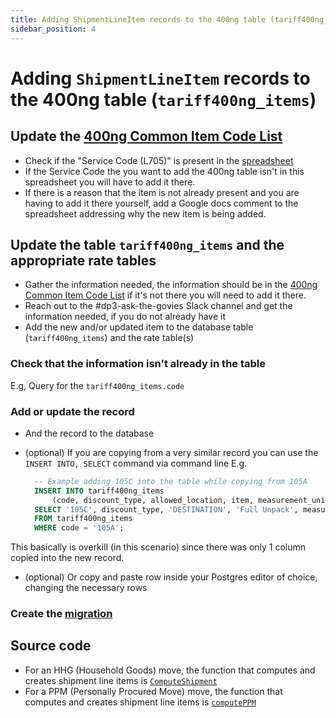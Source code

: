 ```yaml
---
title: Adding ShipmentLineItem records to the 400ng table (tariff400ng_items)
sidebar_position: 4
---
```


# Adding `ShipmentLineItem` records to the 400ng table (`tariff400ng_items`)

## Update the [400ng Common Item Code List](https://docs.google.com/spreadsheets/d/1MSkrhLHH9tHGVGN7ELVLkdpg7XRTb3R3I1xd-ZEkCI4/edit#gid=1382174367)

* Check if the "Service Code (L705)" is present in the [spreadsheet](https://docs.google.com/spreadsheets/d/1MSkrhLHH9tHGVGN7ELVLkdpg7XRTb3R3I1xd-ZEkCI4/edit#gid=1382174367)
* If the Service Code the you want to add the 400ng table isn't in this spreadsheet you will have to add it there.
* If there is a reason that the item is not already present and you are having to add it there yourself, add a Google docs comment to the spreadsheet addressing why the new item is being added.

## Update the table `tariff400ng_items` and the appropriate rate tables

* Gather the information needed, the information should be in the [400ng Common Item Code List](https://docs.google.com/spreadsheets/d/1MSkrhLHH9tHGVGN7ELVLkdpg7XRTb3R3I1xd-ZEkCI4/edit#gid=1382174367) if it's not there you will need to add it there.
* Reach out to the #dp3-ask-the-govies Slack channel and get the information needed, if you do not already have it
* Add the new and/or updated item to the database table (`tariff400ng_items`) and the rate table(s)

### Check that the information isn't already in the table

E.g, Query for the `tariff400ng_items.code`

### Add or update the record

* And the record to the database
* (optional) If you are copying from a very similar record you can use the `INSERT INTO, SELECT` command via command line
  E.g.

  ```sql
    -- Example adding 105C into the table while copying from 105A
    INSERT INTO tariff400ng_items
        (code, discount_type, allowed_location, item, measurement_unit_1, created_at, updated_at)
    SELECT '105C', discount_type, 'DESTINATION', 'Full Unpack', measurement_unit_1, NOW(), NOW()
    FROM tariff400ng_items
    WHERE code = '105A';
   ```

This basically is overkill (in this scenario) since there was only 1 column copied into the new record.

* (optional) Or copy and paste row inside your Postgres editor of choice, changing the necessary rows

### Create the [migration](https://github.com/transcom/mymove/blob/master/docs/database.md#migrations)

## Source code

* For an HHG (Household Goods) move, the function that computes and creates shipment line items is [`ComputeShipment`](https://github.com/transcom/mymove/blob/master/pkg/rateengine/rateengine.go#L241)
* For a PPM (Personally Procured Move) move, the function that computes and creates shipment line items is [`computePPM`](https://github.com/transcom/mymove/blob/master/pkg/rateengine/rateengine.go#L84)
